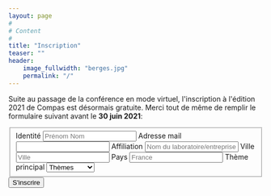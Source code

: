 ```yaml
---
layout: page
#
# Content
#
title: "Inscription"
teaser: ""
header:
    image_fullwidth: "berges.jpg"
    permalink: "/"
---
```


Suite au passage de la conférence en mode virtuel, l'inscription à l'édition 2021 de Compas est désormais gratuite. Merci tout de même de remplir le formulaire suivant avant le **30 juin 2021**:


<form id="fs-frm" name="registration-form" accept-charset="utf-8" action="https://formspree.io/f/mleankrk" method="post">
  <fieldset id="fs-frm-inputs">
    <label for="full-name">Identité</label>
    <input type="text" name="name" id="full-name" placeholder="Prénom Nom" required="">
    <label for="email-address">Adresse mail</label>
    <input type="email" name="_replyto" id="email-address" required="">
    <label for="affil">Affiliation</label>
    <input type="text" name="affil_" id="affil" placeholder="Nom du laboratoire/entreprise" required="">
    <label for="ville">Ville</label>
    <input type="text" name="ville_" id="ville" placeholder="Ville" required="">
    <label for="pays">Pays</label>
    <input type="text" name="pays_" id="pays" placeholder="France" required="">
    <label for="theme">Thème principal</label>
     <select name="theme_" required="">
        <option value="Select" selected="" disabled="">Thèmes</option>
      	<option value="A">Architecture</option>
      	<option value="P">Parallélisme</option>
      	<option value="S">Système</option>
      	<option value="TR">Temps-réel</option>
      </select>
    <input type="hidden" name="_subject" id="email-subject" value="Registration Form Submission">
  </fieldset>
    <input type="submit" value="S'inscrire">

</form>